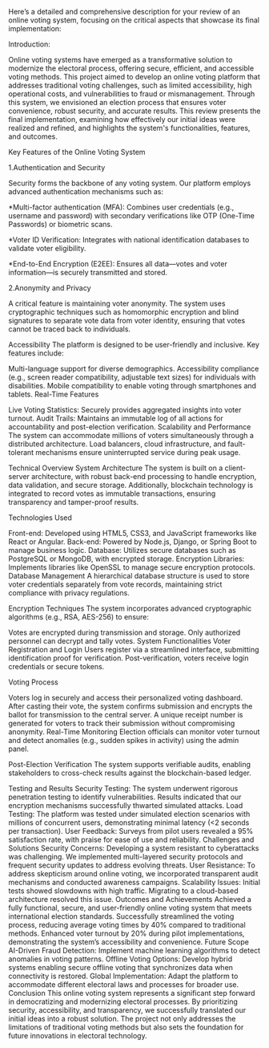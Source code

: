 Here’s a detailed and comprehensive description for your review of an online voting system, focusing on the critical aspects that showcase its final implementation:

Introduction:

Online voting systems have emerged as a transformative solution to modernize the electoral process, offering secure, efficient, and accessible voting methods. This project aimed to develop an online voting platform that addresses traditional voting challenges, such as limited accessibility, high operational costs, and vulnerabilities to fraud or mismanagement. Through this system, we envisioned an election process that ensures voter convenience, robust security, and accurate results. This review presents the final implementation, examining how effectively our initial ideas were realized and refined, and highlights the system's functionalities, features, and outcomes.

Key Features of the Online Voting System

1.Authentication and Security

Security forms the backbone of any voting system. Our platform employs advanced authentication mechanisms such as:

*Multi-factor authentication (MFA): Combines user credentials (e.g., username and password) with secondary verifications like OTP (One-Time Passwords) or biometric scans.

*Voter ID Verification: Integrates with national identification databases to validate voter eligibility.

*End-to-End Encryption (E2EE): Ensures all data—votes and voter information—is securely transmitted and stored.

2.Anonymity and Privacy

A critical feature is maintaining voter anonymity. The system uses cryptographic techniques such as homomorphic encryption and blind signatures to separate vote data from voter identity, ensuring that votes cannot be traced back to individuals.

Accessibility
The platform is designed to be user-friendly and inclusive. Key features include:

Multi-language support for diverse demographics.
Accessibility compliance (e.g., screen reader compatibility, adjustable text sizes) for individuals with disabilities.
Mobile compatibility to enable voting through smartphones and tablets.
Real-Time Features

Live Voting Statistics: Securely provides aggregated insights into voter turnout.
Audit Trails: Maintains an immutable log of all actions for accountability and post-election verification.
Scalability and Performance
The system can accommodate millions of voters simultaneously through a distributed architecture. Load balancers, cloud infrastructure, and fault-tolerant mechanisms ensure uninterrupted service during peak usage.

Technical Overview
System Architecture
The system is built on a client-server architecture, with robust back-end processing to handle encryption, data validation, and secure storage. Additionally, blockchain technology is integrated to record votes as immutable transactions, ensuring transparency and tamper-proof results.

Technologies Used

Front-end: Developed using HTML5, CSS3, and JavaScript frameworks like React or Angular.
Back-end: Powered by Node.js, Django, or Spring Boot to manage business logic.
Database: Utilizes secure databases such as PostgreSQL or MongoDB, with encrypted storage.
Encryption Libraries: Implements libraries like OpenSSL to manage secure encryption protocols.
Database Management
A hierarchical database structure is used to store voter credentials separately from vote records, maintaining strict compliance with privacy regulations.

Encryption Techniques
The system incorporates advanced cryptographic algorithms (e.g., RSA, AES-256) to ensure:

Votes are encrypted during transmission and storage.
Only authorized personnel can decrypt and tally votes.
System Functionalities
Voter Registration and Login
Users register via a streamlined interface, submitting identification proof for verification. Post-verification, voters receive login credentials or secure tokens.

Voting Process

Voters log in securely and access their personalized voting dashboard.
After casting their vote, the system confirms submission and encrypts the ballot for transmission to the central server.
A unique receipt number is generated for voters to track their submission without compromising anonymity.
Real-Time Monitoring
Election officials can monitor voter turnout and detect anomalies (e.g., sudden spikes in activity) using the admin panel.

Post-Election Verification
The system supports verifiable audits, enabling stakeholders to cross-check results against the blockchain-based ledger.

Testing and Results
Security Testing: The system underwent rigorous penetration testing to identify vulnerabilities. Results indicated that our encryption mechanisms successfully thwarted simulated attacks.
Load Testing: The platform was tested under simulated election scenarios with millions of concurrent users, demonstrating minimal latency (<2 seconds per transaction).
User Feedback: Surveys from pilot users revealed a 95% satisfaction rate, with praise for ease of use and reliability.
Challenges and Solutions
Security Concerns: Developing a system resistant to cyberattacks was challenging. We implemented multi-layered security protocols and frequent security updates to address evolving threats.
User Resistance: To address skepticism around online voting, we incorporated transparent audit mechanisms and conducted awareness campaigns.
Scalability Issues: Initial tests showed slowdowns with high traffic. Migrating to a cloud-based architecture resolved this issue.
Outcomes and Achievements
Achieved a fully functional, secure, and user-friendly online voting system that meets international election standards.
Successfully streamlined the voting process, reducing average voting times by 40% compared to traditional methods.
Enhanced voter turnout by 20% during pilot implementations, demonstrating the system’s accessibility and convenience.
Future Scope
AI-Driven Fraud Detection: Implement machine learning algorithms to detect anomalies in voting patterns.
Offline Voting Options: Develop hybrid systems enabling secure offline voting that synchronizes data when connectivity is restored.
Global Implementation: Adapt the platform to accommodate different electoral laws and processes for broader use.
Conclusion
This online voting system represents a significant step forward in democratizing and modernizing electoral processes. By prioritizing security, accessibility, and transparency, we successfully translated our initial ideas into a robust solution. The project not only addresses the limitations of traditional voting methods but also sets the foundation for future innovations in electoral technology.
